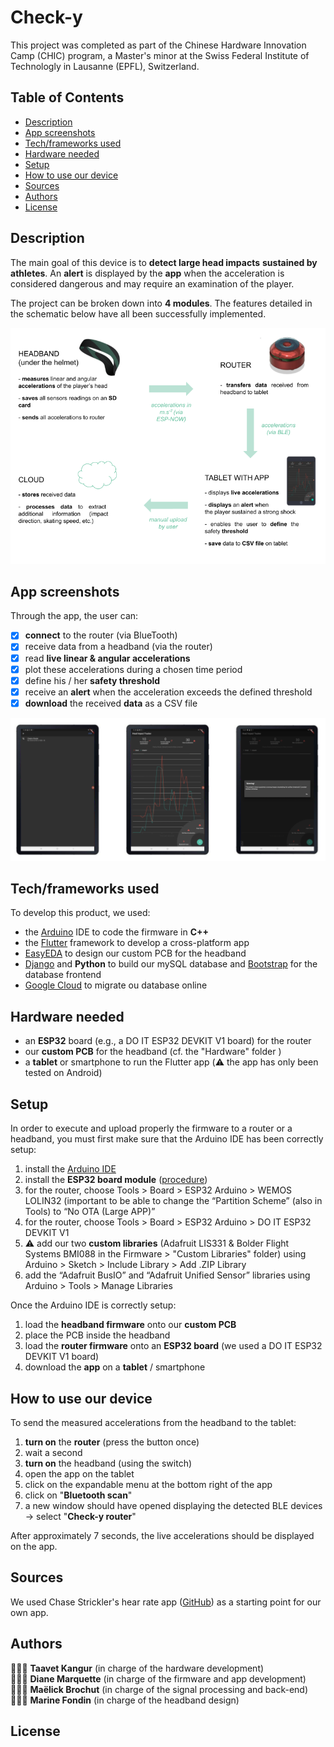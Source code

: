 # Check-y

This project was completed as part of the Chinese Hardware Innovation Camp (CHIC) program, a Master's minor at the Swiss Federal Institute of Technologly in Lausanne (EPFL), Switzerland.

## Table of Contents

* [Description](#description)
* [App screenshots](#app-screenshots)
* [Tech/frameworks used](#tech/frameworks-used)
* [Hardware needed](#hardware-needed)
* [Setup](#setup)
* [How to use our device](#how-to-use-our-device)
* [Sources](#sources)
* [Authors](#authors)
* [License](#license)

## Description 

The main goal of this device is to **detect large head impacts** **sustained by athletes**. An **alert** is displayed by the **app** when the acceleration is considered dangerous and may require an examination of the player.

The project can be broken down into **4 modules**. The features detailed in the schematic below have all been successfully implemented.

![features](Images/functional_design_v3.png)

## App screenshots

Through the app, the user can:

- [x] **connect** to the router (via BlueTooth)
- [x] receive data from a headband (via the router)
- [x] read **live linear & angular accelerations** 
- [x] plot these accelerations during a chosen time period
- [x] define his / her **safety threshold**
- [x] receive an **alert** when the acceleration exceeds the defined threshold
- [x] **download** the received **data** as a CSV file

![screenshots](Images/app_screenshots.png)

## Tech/frameworks used

To develop this product, we used:

- the [Arduino](https://www.arduino.cc/) IDE to code the firmware in **C++**
- the [Flutter](https://flutter.dev/?gclid=Cj0KCQiAvbiBBhD-ARIsAGM48bxFAGzs3gWAGN6dBFMqM3unjVbl-PyLLc8HqQ3UjYQjHzmKjB7pjHkaAgyKEALw_wcB&gclsrc=aw.ds) framework to develop a cross-platform app
- [EasyEDA](https://easyeda.com/fr) to design our custom PCB for the headband
- [Django](https://www.djangoproject.com/) and **Python** to build our mySQL database and [Bootstrap](https://getbootstrap.com/) for the database frontend
- [Google Cloud](https://cloud.google.com/) to migrate ou database online 

## Hardware needed

- an **ESP32** board (e.g., a DO IT ESP32 DEVKIT V1 board) for the router
- our **custom PCB** for the headband (cf. the "Hardware" folder )
- a **tablet** or smartphone to run the Flutter app (⚠️ the app has only been tested on Android)

## Setup

In order to execute and upload properly the firmware to a router or a headband, you must first
make sure that the Arduino IDE has been correctly setup:

1. install the [Arduino IDE](https://www.arduino.cc/en/software)
2. install the **ESP32 board module** ([procedure](https://randomnerdtutorials.com/installing-the-esp32-board-in-arduino-ide-windows-instructions/))
3. for the router, choose Tools > Board > ESP32 Arduino > WEMOS LOLIN32 (important
   to be able to change the “Partition Scheme” (also in Tools) to “No OTA (Large APP)”
4. for the router, choose Tools > Board > ESP32 Arduino > DO IT ESP32 DEVKIT V1
5. ⚠️ add our two **custom libraries** (Adafruit LIS331 & Bolder Flight Systems BMI088 in the Firmware > "Custom Libraries" folder) using Arduino > Sketch > Include Library > Add .ZIP Library
6. add the “Adafruit BusIO” and “Adafruit Unified Sensor” libraries using Arduino > Tools > Manage Libraries

Once the Arduino IDE is correctly setup:

1. load the **headband firmware** onto our **custom PCB**
2. place the PCB inside the headband
3. load the **router firmware** onto an **ESP32 board** (we used a DO IT ESP32 DEVKIT V1 board)
4. download the **app** on a **tablet** / smartphone

## How to use our device 

To send the measured accelerations from the headband to the tablet:

1. **turn on** the **router** (press the button once)
2. wait a second
3. **turn on** the headband (using the switch)
4. open the app on the tablet
5. click on the expandable menu at the bottom right of the app
6. click on "**Bluetooth scan**"
7. a new window should have opened displaying the detected BLE devices → select "**Check-y router**"

After approximately 7 seconds, the live accelerations should be displayed on the app.

## Sources 

We used Chase Strickler's hear rate app ([GitHub](https://github.com/strcklr/DDish-Coding-Challenge/tree/5ae8deb23e88ea74f1a3f7b782157082140903fa/heartrateapp)) as a starting point for our own app. 

## Authors

🧑🏻‍🏭 **Taavet Kangur** (in charge of the hardware development) <br>
👩🏼‍💻 **Diane Marquette** (in charge of the firmware and app development) <br>
🧑🏾‍💻 **Maëlick Brochut** (in charge of the signal processing and back-end) <br>
👩🏻‍🎨 **Marine Fondin** (in charge of the headband design) 

## License


